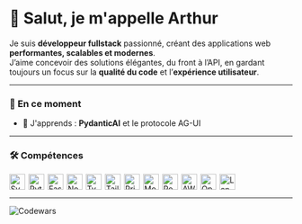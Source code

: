 # 👋 Salut, je m'appelle Arthur

Je suis **développeur fullstack** passionné, créant des applications web **performantes, scalables et modernes**.  
J’aime concevoir des solutions élégantes, du front à l’API, en gardant toujours un focus sur la **qualité du code** et l’**expérience utilisateur**.

---

### 🚀 En ce moment
- 🌱 J'apprends : **PydanticAI** et le protocole AG-UI
---

### 🛠️ Compétences

<div style="display: flex; flex-wrap: wrap; gap: 6px; justify-content: flex-start;">
  <img src="https://img.shields.io/badge/Svelte-FF3E00?logo=svelte&logoColor=white" alt="Svelte" height="28" />
  <img src="https://img.shields.io/badge/Python-3776AB?logo=python&logoColor=white" alt="Python" height="28" />
  <img src="https://img.shields.io/badge/FastAPI-009688?logo=fastapi&logoColor=white" alt="FastAPI" height="28" />
  <img src="https://img.shields.io/badge/Node.js-8CC84B?logo=node.js&logoColor=white" alt="Node.js" height="28" />
  <img src="https://img.shields.io/badge/TypeScript-3178C6?logo=typescript&logoColor=white" alt="TypeScript" height="28" />
  <img src="https://img.shields.io/badge/Tailwind_CSS-38B2AC?logo=tailwind-css&logoColor=white" alt="Tailwind CSS" height="28" />
  <img src="https://img.shields.io/badge/Prisma-2D3748?logo=prisma&logoColor=white" alt="Prisma" height="28" />
  <img src="https://img.shields.io/badge/MongoDB-4EA94B?logo=mongodb&logoColor=white" alt="MongoDB" height="28" />
  <img src="https://img.shields.io/badge/PostgreSQL-316192?logo=postgresql&logoColor=white" alt="PostgreSQL" height="28" />
  <img src="https://img.shields.io/badge/AWS-232F3E?logo=amazon-aws&logoColor=white" alt="AWS" height="28" />
  <img src="https://img.shields.io/badge/OpenAI-412991?logo=openai&logoColor=white" alt="OpenAI" height="28" />
  <img src="https://img.shields.io/badge/LangChain-121212?logo=chainlink&logoColor=white" alt="LangChain" height="28" />
</div>

---

![Codewars](https://github.r2v.ch/codewars?user=kyu-dev&theme=gradient_purple_dark)
